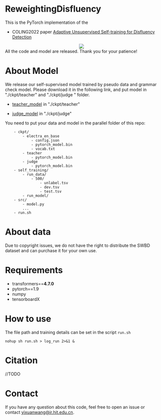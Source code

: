 
# ReweightingDisfluency
This is the PyTorch implementation of the
- COLING2022 paper [Adaptive Unsupervised Self-training for Disfluency Detection](http://www.baidu.com)
<div align="center">
    <image src='image/structure.jpg'>
</div>
All the code and model are released. Thank you for your patience!

# About Model
We release our self-supervised model trained by pseudo data and grammar check model. 
Please download it in the following link, and put model in "./ckpt/teacher" and "./ckpt/judge " folder.

- [teacher_model](https://drive.google.com/file/d/1UgqDcWo0gB4DpUCew2XJF848KYrLHTHx/view?usp=sharing) in "./ckpt/teacher"

- [judge_model](https://drive.google.com/file/d/1A7tuE0PDKN8_1RSsl74uz5GQPkGFUKvA/view?usp=sharing) in "./ckpt/judge"

You need to put your data and model in the parallel folder of this repo:
```text
    - ckpt/
        - electra_en_base
            - config.json
            - pytorch_model.bin
            - vocab.txt
        - teacher
            - pytorch_model.bin
        - judge
            - pytorch_model.bin
    - self_training/
        - run_data/
            - 500/
                - unlabel.tsv
                - dev.tsv
                - test.tsv
        - run_model/
    - src/
        - model.py
        ...
    - run.sh
```
# About data
Due to copyright issues, we do not have the right to distribute the SWBD dataset and can purchase it for your own use.

# Requirements
- transformers==**4.7.0**
- pytorch==1.9
- numpy
- tensorboardX

# How to use
The file path and training details can be set in the script `run.sh`
```shell
nohup sh run.sh > log_run 2>&1 &
```

# Citation
//TODO

# Contact
If you have any question about this code, feel free to open an issue or contact yixuanwang@ir.hit.edu.cn.
